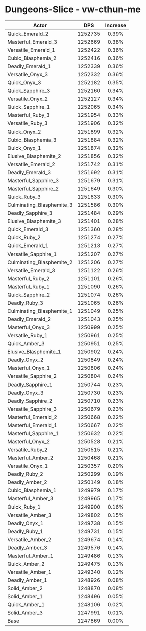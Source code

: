 # Dungeons-Slice - vw-cthun-me
| Actor | DPS | Increase |
|---|:---:|:---:|
|Quick_Emerald_2|1252735|0.39%|
|Masterful_Emerald_3|1252669|0.38%|
|Versatile_Emerald_1|1252422|0.36%|
|Cubic_Blasphemia_2|1252416|0.36%|
|Deadly_Emerald_1|1252339|0.36%|
|Versatile_Onyx_3|1252332|0.36%|
|Quick_Onyx_3|1252182|0.35%|
|Quick_Sapphire_3|1252160|0.34%|
|Versatile_Onyx_2|1252127|0.34%|
|Quick_Sapphire_1|1252065|0.34%|
|Masterful_Ruby_3|1251954|0.33%|
|Versatile_Ruby_3|1251906|0.32%|
|Quick_Onyx_2|1251899|0.32%|
|Cubic_Blasphemia_3|1251884|0.32%|
|Quick_Onyx_1|1251874|0.32%|
|Elusive_Blasphemite_2|1251856|0.32%|
|Versatile_Emerald_2|1251742|0.31%|
|Deadly_Emerald_3|1251692|0.31%|
|Masterful_Sapphire_3|1251679|0.31%|
|Masterful_Sapphire_2|1251649|0.30%|
|Quick_Ruby_3|1251633|0.30%|
|Culminating_Blasphemite_3|1251586|0.30%|
|Deadly_Sapphire_3|1251484|0.29%|
|Elusive_Blasphemite_3|1251401|0.28%|
|Quick_Emerald_3|1251360|0.28%|
|Quick_Ruby_2|1251274|0.27%|
|Quick_Emerald_1|1251213|0.27%|
|Versatile_Sapphire_1|1251207|0.27%|
|Culminating_Blasphemite_2|1251206|0.27%|
|Versatile_Emerald_3|1251122|0.26%|
|Masterful_Ruby_2|1251101|0.26%|
|Masterful_Ruby_1|1251090|0.26%|
|Quick_Sapphire_2|1251074|0.26%|
|Deadly_Ruby_3|1251065|0.26%|
|Culminating_Blasphemite_1|1251049|0.25%|
|Deadly_Emerald_2|1251043|0.25%|
|Masterful_Onyx_3|1250999|0.25%|
|Versatile_Ruby_1|1250961|0.25%|
|Quick_Amber_3|1250951|0.25%|
|Elusive_Blasphemite_1|1250902|0.24%|
|Deadly_Onyx_2|1250849|0.24%|
|Masterful_Onyx_1|1250806|0.24%|
|Versatile_Sapphire_2|1250804|0.24%|
|Deadly_Sapphire_1|1250744|0.23%|
|Deadly_Onyx_3|1250730|0.23%|
|Deadly_Sapphire_2|1250710|0.23%|
|Versatile_Sapphire_3|1250679|0.23%|
|Masterful_Emerald_2|1250668|0.22%|
|Masterful_Emerald_1|1250667|0.22%|
|Masterful_Sapphire_1|1250632|0.22%|
|Masterful_Onyx_2|1250528|0.21%|
|Versatile_Ruby_2|1250515|0.21%|
|Masterful_Amber_2|1250468|0.21%|
|Versatile_Onyx_1|1250357|0.20%|
|Deadly_Ruby_2|1250299|0.19%|
|Deadly_Amber_2|1250149|0.18%|
|Cubic_Blasphemia_1|1249979|0.17%|
|Masterful_Amber_3|1249965|0.17%|
|Quick_Ruby_1|1249900|0.16%|
|Versatile_Amber_3|1249802|0.15%|
|Deadly_Onyx_1|1249738|0.15%|
|Deadly_Ruby_1|1249731|0.15%|
|Versatile_Amber_2|1249674|0.14%|
|Deadly_Amber_3|1249576|0.14%|
|Masterful_Amber_1|1249486|0.13%|
|Quick_Amber_2|1249475|0.13%|
|Versatile_Amber_1|1249340|0.12%|
|Deadly_Amber_1|1248926|0.08%|
|Solid_Amber_2|1248870|0.08%|
|Solid_Amber_1|1248496|0.05%|
|Quick_Amber_1|1248106|0.02%|
|Solid_Amber_3|1247991|0.01%|
|Base|1247869|0.00%|
